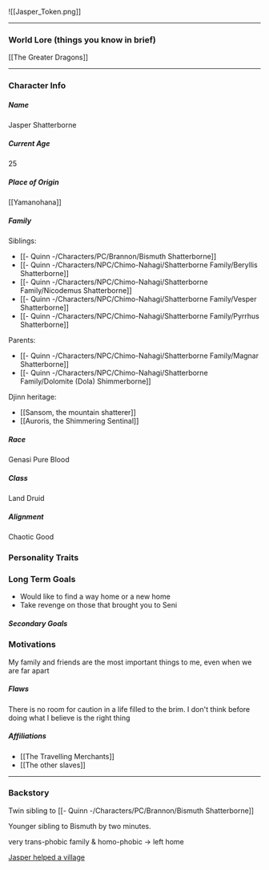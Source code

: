 ![[Jasper_Token.png]]

---
### World Lore (things you know in brief)
[[The Greater Dragons]]

---
### Character Info

##### Name 
Jasper Shatterborne

##### Current Age
25

##### Place of Origin
[[Yamanohana]]

##### Family

Siblings: 
- [[- Quinn -/Characters/PC/Brannon/Bismuth Shatterborne]]
- [[- Quinn -/Characters/NPC/Chimo-Nahagi/Shatterborne Family/Beryllis Shatterborne]]
- [[- Quinn -/Characters/NPC/Chimo-Nahagi/Shatterborne Family/Nicodemus Shatterborne]]
- [[- Quinn -/Characters/NPC/Chimo-Nahagi/Shatterborne Family/Vesper Shatterborne]]
- [[- Quinn -/Characters/NPC/Chimo-Nahagi/Shatterborne Family/Pyrrhus Shatterborne]]

Parents:
- [[- Quinn -/Characters/NPC/Chimo-Nahagi/Shatterborne Family/Magnar Shatterborne]]
- [[- Quinn -/Characters/NPC/Chimo-Nahagi/Shatterborne Family/Dolomite (Dola) Shimmerborne]]

Djinn heritage:
- [[Sansom, the mountain shatterer]]
- [[Auroris, the Shimmering Sentinal]]

##### Race
Genasi Pure Blood

##### Class
Land Druid

##### Alignment
Chaotic Good

### Personality Traits


### Long Term Goals
- Would like to find a way home or a new home
- Take revenge on those that brought you to Seni

##### Secondary Goals


### Motivations
My family and friends are the most important things to me, even when we are far apart

##### Flaws
There is no room for caution in a life filled to the brim. I don't think before doing what I believe is the right thing

##### Affiliations
- [[The Travelling Merchants]]
- [[The other slaves]]

---
### Backstory
Twin sibling to [[- Quinn -/Characters/PC/Brannon/Bismuth Shatterborne]]

Younger sibling to Bismuth by two minutes.

very trans-phobic family & homo-phobic -> left home

[Jasper helped a village](That%20Time%20Jasper%20Helped%20a%20Village)
